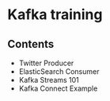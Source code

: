 # Kafka training

## Contents
- Twitter Producer
- ElasticSearch Consumer
- Kafka Streams 101
- Kafka Connect Example
